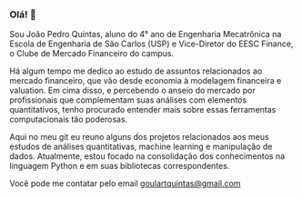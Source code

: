 ### Olá! 👋

Sou João Pedro Quintas, aluno do 4° ano de Engenharia Mecatrônica na Escola de Engenharia de São Carlos (USP) e Vice-Diretor
do EESC Finance, o Clube de Mercado Financeiro do campus.

Há algum tempo me dedico ao estudo de assuntos relacionados ao mercado financeiro, que vão desde economia à modelagem financeira
e valuation. Em cima disso, e percebendo o anseio do mercado por profissionais que complementam suas análises com elementos
quantitativos, tenho procurado entender mais sobre essas ferramentas computacionais tão poderosas.

Aqui no meu git eu reuno alguns dos projetos relacionados aos meus estudos de análises quantitativas, machine learning e manipulação 
de dados. Atualmente, estou focado na consolidação dos conhecimentos na linguagem Python e em suas bibliotecas correspondentes.

Você pode me contatar pelo email goulartquintas@gmail.com
